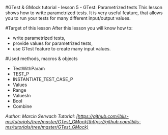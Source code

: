 #GTest & GMock tutorial - lesson 5 - GTest: Parametrized tests
This lesson shows how to write parametrized tests. It is very useful feature, that allows you to run your tests for many different input/output values.

#Target of this lesson
After this lesson you will know how to:
- write parametrized tests,
- provide values for parametrized tests,
- use GTest feature to create many input values.

#Used methods, macros & objects
- TestWithParam
- TEST_P
- INSTANTIATE_TEST_CASE_P
- Values
- Range
- ValuesIn
- Bool
- Combine


*Author: Marcin Serwach*
*Tutorial: [https://github.com/iblis-ms/tutorials/tree/master/GTest_GMock](https://github.com/iblis-ms/tutorials/tree/master/GTest_GMock)*
